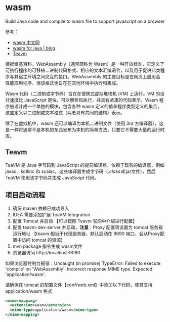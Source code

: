 # wasm
Build Java code and compile to wasm file to support javascript on a browser

参考：
- [wasm 中文网](http://webassembly.org.cn/)
- [wasm for java | blog](http://blog.dmitryalexandrov.net/webassembly-for-java-developers/)
- [Teavm](https://www.teavm.org/docs/tooling/idea.html)


根据维基百科，WebAssembly（通常简称为 Wasm）是一种开放标准，它定义了可执行程序的可移植二进制代码格式、相应的文本汇编语言，以及用于促进此类程序与其宿主环境之间交互的接口。WebAssembly 的主要目标是在网页上启用高性能应用程序，但该格式也旨在在其他环境中执行和集成。

Wasm 代码（二进制或字节码）旨在在便携式虚拟堆栈机 (VM) 上运行。VM 的设计速度比 JavaScript 更快，可以解析和执行，并具有紧凑的代码表示。Wasm 程序被设计成一个单独的模块，包含各种 wasm 定义的值和程序类型定义的集合，这些定义以二进制或文本格式（两者具有共同的结构）表示。

除了在虚拟机中，wasm 还可以编译为本机二进制文件（使用 3rd 方编译器），这是一种将通常不是本机的东西发布为本机的简单方法，只要它不需要大量的运行时库。


## Teavm

TeaVM 是 Java 字节码到 JavaScript 的提前编译器。依赖于现有的编译器，例如 javac、kotlinc 和 scalac。这些编译器生成字节码（*.class或*.jar文件），然后 TeaVM 使用该字节码并生成 JavaScript 代码。

## 项目启动流程

1. 确保 maven 依赖已成功导入
2. IDEA 需要添加扩展 TeaVM Integration
3. 配置 Tomcat 并启动 【可以按照 Teavm 官网中介绍进行配置】
4. 配置 teavm-dev-server 并启动，**注意**：Proxy 配置项设置为 tomcat 服务器运行地址 【teavm 相当于代理服务器，默认启动在 9090 端口，会从Proxy配置中访问 tomcat 的资源】
5. mvn package 指令生成 wasm文件
6. 浏览器访问 http://localhost:9090

如果浏览器控制台报错：Uncaught (in promise) TypeError: Failed to execute 'compile' on 'WebAssembly': Incorrect response MIME type. Expected 'application/wasm'.

请确保在 tomcat 的配置文件【conf/web.xml】中添加以下代码，使其支持 application/wasm 格式

```xml
<mime-mapping>
  <extension>wasm</extension>
  <mime-type>application/wasm</mime-type>
</mime-mapping>
```
